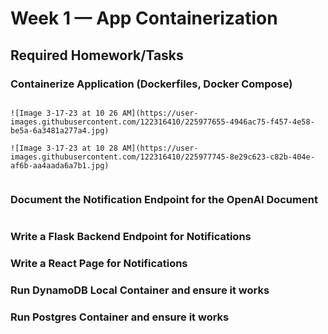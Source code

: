 # Week 1 — App Containerization 

## Required Homework/Tasks

### Containerize Application (Dockerfiles, Docker Compose)


```

![Image 3-17-23 at 10 26 AM](https://user-images.githubusercontent.com/122316410/225977655-4946ac75-f457-4e58-be5a-6a3481a277a4.jpg)

```



```
![Image 3-17-23 at 10 28 AM](https://user-images.githubusercontent.com/122316410/225977745-8e29c623-c82b-404e-af6b-aa4aada6a7b1.jpg)


```


### Document the Notification Endpoint for the OpenAI Document


```

```


### Write a Flask Backend Endpoint for Notifications


### Write a React Page for Notifications


### Run DynamoDB Local Container and ensure it works


### Run Postgres Container and ensure it works

